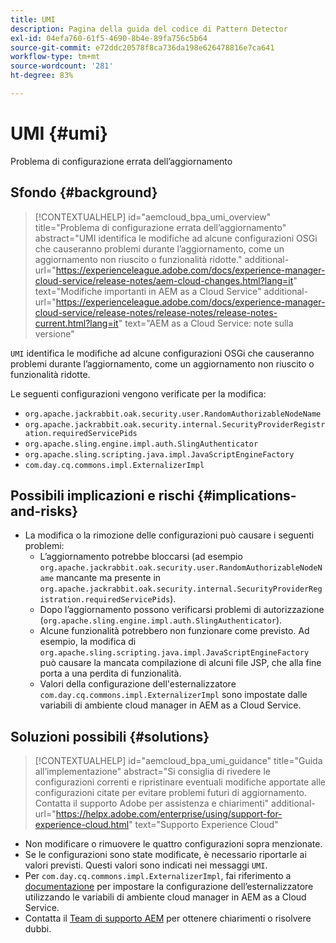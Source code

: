 ```yaml
---
title: UMI
description: Pagina della guida del codice di Pattern Detector
exl-id: 04efa760-61f5-4690-8b4e-89fa756c5b64
source-git-commit: e72ddc20578f8ca736da198e626478816e7ca641
workflow-type: tm+mt
source-wordcount: '281'
ht-degree: 83%

---
```


# UMI {#umi}

Problema di configurazione errata dell’aggiornamento

## Sfondo {#background}

>[!CONTEXTUALHELP]
>id="aemcloud_bpa_umi_overview"
>title="Problema di configurazione errata dell’aggiornamento"
>abstract="UMI identifica le modifiche ad alcune configurazioni OSGi che causeranno problemi durante l’aggiornamento, come un aggiornamento non riuscito o funzionalità ridotte."
>additional-url="https://experienceleague.adobe.com/docs/experience-manager-cloud-service/release-notes/aem-cloud-changes.html?lang=it" text="Modifiche importanti in AEM as a Cloud Service"
>additional-url="https://experienceleague.adobe.com/docs/experience-manager-cloud-service/release-notes/release-notes/release-notes-current.html?lang=it" text="AEM as a Cloud Service: note sulla versione"

`UMI` identifica le modifiche ad alcune configurazioni OSGi che causeranno problemi durante l’aggiornamento, come un aggiornamento non riuscito o funzionalità ridotte.

Le seguenti configurazioni vengono verificate per la modifica:
* `org.apache.jackrabbit.oak.security.user.RandomAuthorizableNodeName`
* `org.apache.jackrabbit.oak.security.internal.SecurityProviderRegistration.requiredServicePids`
* `org.apache.sling.engine.impl.auth.SlingAuthenticator`
* `org.apache.sling.scripting.java.impl.JavaScriptEngineFactory`
* `com.day.cq.commons.impl.ExternalizerImpl`

## Possibili implicazioni e rischi {#implications-and-risks}

* La modifica o la rimozione delle configurazioni può causare i seguenti problemi:
   * L’aggiornamento potrebbe bloccarsi (ad esempio `org.apache.jackrabbit.oak.security.user.RandomAuthorizableNodeName` mancante ma presente in `org.apache.jackrabbit.oak.security.internal.SecurityProviderRegistration.requiredServicePids`).
   * Dopo l’aggiornamento possono verificarsi problemi di autorizzazione (`org.apache.sling.engine.impl.auth.SlingAuthenticator`).
   * Alcune funzionalità potrebbero non funzionare come previsto. Ad esempio, la modifica di `org.apache.sling.scripting.java.impl.JavaScriptEngineFactory` può causare la mancata compilazione di alcuni file JSP, che alla fine porta a una perdita di funzionalità.
   * Valori della configurazione dell&#39;esternalizzatore `com.day.cq.commons.impl.ExternalizerImpl` sono impostate dalle variabili di ambiente cloud manager in AEM as a Cloud Service.

## Soluzioni possibili {#solutions}

>[!CONTEXTUALHELP]
>id="aemcloud_bpa_umi_guidance"
>title="Guida all’implementazione"
>abstract="Si consiglia di rivedere le configurazioni correnti e ripristinare eventuali modifiche apportate alle configurazioni citate per evitare problemi futuri di aggiornamento. Contatta il supporto Adobe per assistenza e chiarimenti"
>additional-url="https://helpx.adobe.com/enterprise/using/support-for-experience-cloud.html" text="Supporto Experience Cloud"

* Non modificare o rimuovere le quattro configurazioni sopra menzionate.
* Se le configurazioni sono state modificate, è necessario riportarle ai valori previsti. Questi valori sono indicati nei messaggi `UMI`.
* Per `com.day.cq.commons.impl.ExternalizerImpl`, fai riferimento a [documentazione](https://experienceleague.adobe.com/docs/experience-manager-cloud-service/implementing/developer-tools/externalizer.html?lang=en) per impostare la configurazione dell’esternalizzatore utilizzando le variabili di ambiente cloud manager in AEM as a Cloud Service.
* Contatta il [Team di supporto AEM](https://helpx.adobe.com/it/enterprise/using/support-for-experience-cloud.html) per ottenere chiarimenti o risolvere dubbi.
